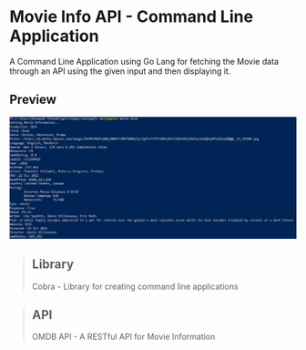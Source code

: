 # Movie Info API - Command Line Application
A Command Line Application using Go Lang for fetching the Movie data through an API using the given input and then displaying it.

## Preview
![](MovieAPIDemo.JPG)

>## Library
>Cobra - Library for creating command line applications

>## API
>OMDB API - A RESTful API for Movie Information
